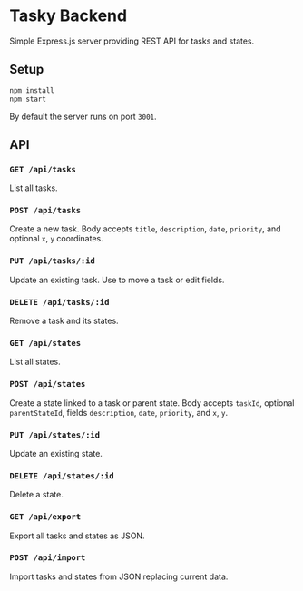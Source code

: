 # Tasky Backend

Simple Express.js server providing REST API for tasks and states.

## Setup

```bash
npm install
npm start
```

By default the server runs on port `3001`.

## API

### `GET /api/tasks`
List all tasks.

### `POST /api/tasks`
Create a new task. Body accepts `title`, `description`, `date`, `priority`, and optional `x`, `y` coordinates.

### `PUT /api/tasks/:id`
Update an existing task. Use to move a task or edit fields.

### `DELETE /api/tasks/:id`
Remove a task and its states.

### `GET /api/states`
List all states.

### `POST /api/states`
Create a state linked to a task or parent state. Body accepts `taskId`, optional `parentStateId`, fields `description`, `date`, `priority`, and `x`, `y`.

### `PUT /api/states/:id`
Update an existing state.

### `DELETE /api/states/:id`
Delete a state.

### `GET /api/export`
Export all tasks and states as JSON.

### `POST /api/import`
Import tasks and states from JSON replacing current data.
